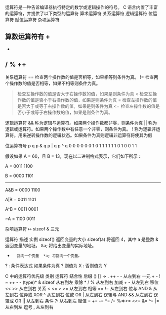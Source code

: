 运算符是一种告诉编译器执行特定的数学或逻辑操作的符号。
C 语言内置了丰富的运算符，并提供了以下类型的运算符
算术运算符
关系运算符
逻辑运算符
位运算符
赋值运算符
杂项运算符


算数运算符有
+
-
*
/
%
++
--

关系运算符
== 检查两个操作数的值是否相等，如果相等则条件为真。
!= 检查两个操作数的值是否相等，如果不相等则条件为真。
> 检查左操作数的值是否大于右操作数的值，如果是则条件为真
< 检查左操作数的值是否小于右操作数的值，如果是则条件为真
>=  检查左操作数的值是否大于或等于右操作数的值，如果是则条件为真
<= 检查左操作数的值是否小于或等于右操作数的值，如果是则条件为真。

逻辑运算符
&& 称为逻辑与运算符。如果两个操作数都非零，则条件为真
|| 	称为逻辑或运算符。如果两个操作数中有任意一个非零，则条件为真。
! 称为逻辑非运算符。用来逆转操作数的逻辑状态。如果条件为真则逻辑非运算符将使其为假

位运算符号
p	q	p & q	p | q	p ^ q
0	0	0	0	0
0	1	0	1	1
1	1	1	1	0
1	0	0	1	1

假设如果 A = 60，且 B = 13，现在以二进制格式表示，它们如下所示：

A = 0011 1100

B = 0000 1101

-----------------

A&B = 0000 1100

A|B = 0011 1101

A^B = 0011 0001

~A  = 1100 0011


杂项运算符 ↦ sizeof & 三元

运算符	描述	实例
sizeof() 	返回变量的大小   sizeof(a) 将返回 4，其中 a 是整数
& 		返回变量的地址。 &a; 将给出变量的实际地址。
* 		指向一个变量 	*a; 将指向一个变量。
? : 		条件表达式 	如果条件为真 ? 则值为 X : 否则值为 Y


C 中的运算符优先级
类别 	运算符 	结合性 
后缀 	() [] -> . ++ - -  	从左到右 
一元 	+ - ! ~ ++ - - (type)* & sizeof 	从右到左 
乘除 	* / % 	从左到右 
加减 	+ - 	从左到右 
移位 	<< >> 	从左到右 
关系 	< <= > >= 	从左到右 
相等 	== != 	从左到右 
位与 AND 	& 	从左到右 
位异或 XOR 	^ 	从左到右 
位或 OR 	| 	从左到右 
逻辑与 AND 	&& 	从左到右 
逻辑或 OR 	|| 	从左到右 
条件 	?: 	从右到左 
赋值 	= += -= *= /= %=>>= <<= &= ^= |= 	从右到左 
逗号 	, 	从左到右 
